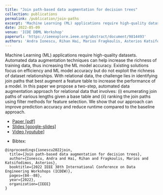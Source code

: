 ```yaml
---
title: "Join path-based data augmentation for decision trees"
collection: publications
permalink: /publication/join-paths
excerpt: 'Machine Learning (ML) applications require high-quality datasets. Automated data augmentation techniques can help increase the richness of training data, thus increasing the ML model accuracy. Existing solutions focus on efficiency and ML model accuracy but do not exploit the richness of dataset relationships. With relational data, the challenge lies in identifying join paths that best augment a feature table to increase the performance of a model. In this paper we propose a two-step, automated data augmentation approach for relational data that involves: (i) enumerating join paths of various lengths given a base table and (ii) ranking the join paths using filter methods for feature selection. We show that our approach can improve prediction accuracy and reduce runtime compared to the baseline approach.'
date: 2022-05-09
venue: 'ICDE DBML Workshop'
paperurl: 'https://ieeexplore.ieee.org/abstract/document/9814493'
authors: 'Andra Ionescu, Rihan Hai, Marios Fragkoulis, Asterios Katsifodimos'
---
```


Machine Learning (ML) applications require high-quality datasets. Automated data augmentation techniques can help increase the richness of training data, thus increasing the ML model accuracy. Existing solutions focus on efficiency and ML model accuracy but do not exploit the richness of dataset relationships. With relational data, the challenge lies in identifying join paths that best augment a feature table to increase the performance of a model. In this paper we propose a two-step, automated data augmentation approach for relational data that involves: (i) enumerating join paths of various lengths given a base table and (ii) ranking the join paths using filter methods for feature selection. We show that our approach can improve prediction accuracy and reduce runtime compared to the baseline approach.

<ul>
    <li> 
        <a href="https://asterios.katsifodimos.com/assets/publications/auto-feature-discovery-dbml22.pdf" target="_blank"><i class="fa-solid fa-file-pdf"></i> Paper [pdf]</a>
    </li>
        <li> 
        <a href="https://docs.google.com/presentation/d/1UYH53q7Bif9QXbmRS34a2IE_LjgOg0-vTVG5-QiRfLA/edit?usp=sharing" target="_blank"><i class="fa-solid fa-file-powerpoint"></i> Slides [google-slides]</a>
    </li>
    <li> 
        <a href="https://youtu.be/yta0OWNBv-c?si=yVRVCp8vXtuoKjiw" target="_blank"><i class="fa-brands fa-youtube"></i> Video [youtube]</a>
    </li>
</ul>


- Bibtex: 
```
@inproceedings{ionescu2022join,
  title={Join path-based data augmentation for decision trees},
  author={Ionescu, Andra and Hai, Rihan and Fragkoulis, Marios and Katsifodimos, Asterios},
  booktitle={2022 IEEE 38th International Conference on Data Engineering Workshops (ICDEW)},
  pages={84--88},
  year={2022},
  organization={IEEE}
}
```